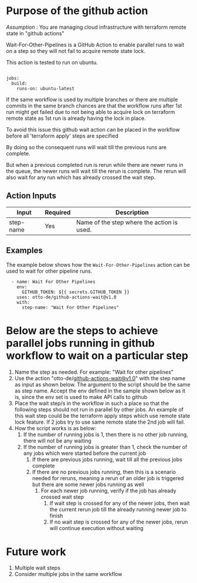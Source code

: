 # Purpose of the github action

_Assumption_ : You are managing cloud infrastructure with terraform remote state in "github actions"

Wait-For-Other-Pipelines is a GitHub Action to enable parallel runs to wait on a step so they will 
not fail to acquire remote state lock. 

This action is tested to run on ubuntu.

```

jobs:
  build:
    runs-on: ubuntu-latest

```

If the same workflow is used by multiple branches or there are multiple commits in the same branch chances are that 
the workflow runs after 1st run might get failed due to not being able to acquire lock on terraform remote state as
1st run is already having the lock in place.

To avoid this issue this github wait action can be placed in the workflow before all 'terraform apply' steps are specified

By doing so the consequent runs will wait till the previous runs are complete.

But when a previous completed run is rerun while there are newer runs in the queue, the newer runs will wait till the rerun is complete.
The rerun will also wait for any run which has already crossed the wait step.  

## Action Inputs

<table>
  <thead>
    <tr>
      <th>Input</th>
      <th>Required</th>
      <th>Description</th>
    </tr>
  </thead>

  <tr>
    <td>step-name</td>
    <td>Yes</td>
    <td>
      Name of the step where the action is used.
    </td>
  </tr>

</table>

## Examples

The example below shows how the `Wait-For-Other-Pipelines` action can be used 
to wait for other pipeline runs.

```
  - name: Wait For Other Pipelines
    env:
      GITHUB_TOKEN: ${{ secrets.GITHUB_TOKEN }}
    uses: otto-de/github-actions-wait@v1.0
    with:
      step-name: "Wait For Other Pipelines"
``` 

# Below are the steps to achieve parallel jobs running in github workflow to wait on a particular step

1. Name the step as needed. For example: "Wait for other pipelines"
2. Use the action "otto-de/github-actions-wait@v1.0" with the step name as input as shown below. 
The argument to the script should be the same as step name.
Accept the env defined in the sample shown below as it is, since the env set is used to make API calls to github
3. Place the wait step/s in the workflow in such a place so that the following steps should not run in parallel by other jobs.
   An example of this wait step could be the terraform apply steps which use remote state lock feature. If 2 jobs try to use same remote state the 2nd job will fail. 
4. How the script works is as below:
   1. If the number of running jobs is 1, then there is no other job running, there will not be any waiting
   2. If the number of running jobs is greater than 1, check the number of any jobs which were started before the current job
      1. If there are previous jobs running, wait till all the previous jobs complete
      2. If there are no previous jobs running, then this is a scenario needed for reruns, meaning a rerun of an older job is triggered but there are some newer jobs running as well
         1. For each newer job running, verify if the job has already crossed wait step
            1. If wait step is crossed for any of the newer jobs, then wait the current rerun job till the already running newer job to finish 
            2. If no wait step is crossed for any of the newer jobs, rerun will continue execution without waiting
           
# Future work

1. Multiple wait steps
2. Consider multiple jobs in the same workflow
